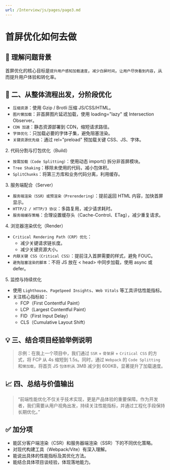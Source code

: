 ```yaml
---
url: /Interview/js/pages/page3.md
---
```

# 首屏优化如何去做

## 🎯 理解问题背景

首屏优化的核心目标是`提升用户感知加载速度`，`减少白屏时间`，`让用户尽快看到内容`，从而提升用户体验和转化率。

## 🧱 二、从整体流程出发，分阶段优化

* `压缩资源`：使用 Gzip / Brotli 压缩 JS/CSS/HTML。
* `图片懒加载`：非首屏图片延迟加载，使用 loading="lazy" 或 Intersection Observer。
* `CDN 加速`：静态资源部署到 CDN，缩短请求路径。
* `字体优化`：只加载必要的字体子集，避免阻塞渲染。
* `关键资源优先级`：通过 rel="preload" 预加载关键 CSS、JS、字体。

2\. 代码分割与打包优化（Build）

* `按需加载（Code Splitting）`：使用动态 import() 拆分非首屏模块。
* `Tree Shaking`：移除未使用的代码，减小包体积。
* `SplitChunks`：将第三方库和业务代码分离，利用缓存。

3\. 服务端配合（Server）

* `服务端渲染（SSR）或预渲染（Prerendering）`：提前返回 HTML 内容，加快首屏显示。
* `HTTP/2 / HTTP/3 协议`：多路复用，减少请求耗时。
* `服务端缓存策略`：合理设置缓存头（Cache-Control、ETag），减少重复请求。

4\. 浏览器渲染优化（Render）

* `Critical Rendering Path（CRP）优化`：
  * 减少关键请求链长度。
  * 减少关键资源大小。
* `内联关键 CSS（Critical CSS）`：提前注入首屏需要的样式，避免 FOUC。
* `避免阻塞渲染的脚本`：不将 JS 放在 < head> 中同步加载，使用 async 或 defer。

5\. 监控与持续优化

* 使用 `Lighthouse`、`PageSpeed Insights`、`Web Vitals` 等工具评估性能指标。
* 关注核心指标如：
  * FCP（First Contentful Paint）
  * LCP（Largest Contentful Paint）
  * FID（First Input Delay）
  * CLS（Cumulative Layout Shift）

## 💡 三、结合项目经验举例说明

> 示例：在我上一个项目中，我们通过 `SSR` + `骨架屏` + `Critical CSS` 的方式，将 FCP 从 4s 缩短到 1.5s。同时，通过 `Webpack` 的 `Code Splitting` 和`懒加载`，将首页 JS `包体积`从 3MB 减少到 600KB，显著提升了加载速度。

## 📈 四、总结与价值输出

> “前端性能优化不仅关乎技术实现，更是产品体验的重要保障。作为开发者，我们需要从用户视角出发，持续关注性能指标，并通过工程化手段保持长期优化。”

## ✅ 加分项

* 能区分客户端渲染（CSR）和服务器端渲染（SSR）下的不同优化策略。
* 对现代构建工具（Webpack/Vite）有深入理解。
* 能说出具体的性能指标及其优化方法。
* 能结合具体项目谈经验，体现落地能力。
